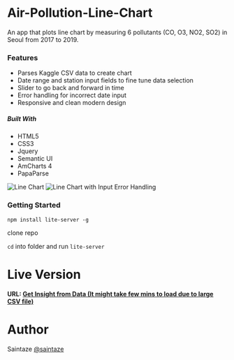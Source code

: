 # Air-Pollution-Line-Chart
An app that plots line chart by measuring 6 pollutants (CO, O3, NO2, SO2) in Seoul from 2017 to 2019.

### Features
+ Parses Kaggle CSV data to create chart
+ Date range and station input fields to fine tune data selection
+ Slider to go back and forward in time
+ Error handling for incorrect date input
+ Responsive and clean modern design

##### Built With
+ HTML5
+ CSS3 
+ Jquery
+ Semantic UI
+ AmCharts 4
+ PapaParse

![Line Chart](https://img.techpowerup.org/200503/screenshot-2020-05-03-at-4-12-48-pm.png)
![Line Chart with Input Error Handling](https://img.techpowerup.org/200503/screenshot-2020-05-03-at-5-04-43-pm.png)

### Getting Started

`npm install lite-server -g`

clone repo

`cd` into folder and run `lite-server`

# Live Version
#### URL: [Get Insight from Data (It might take few mins to load due to large CSV file)](https://saintaze.github.io/Air-pollution-Line-Chart/)

# Author
Saintaze [@saintaze](https://github.com/saintaze/)



